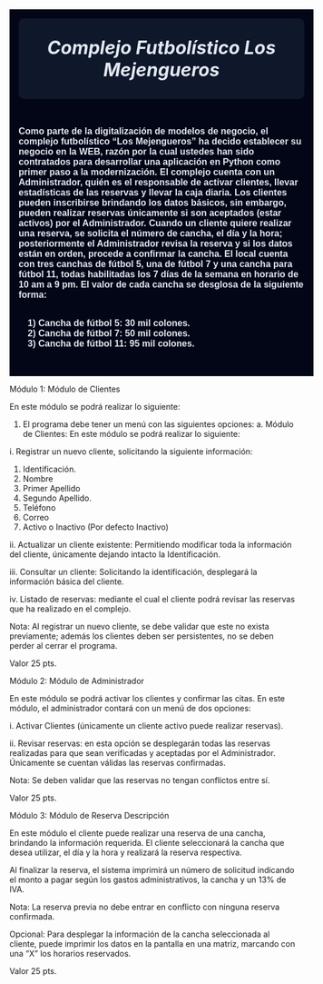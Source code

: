  <div
      style="
        background-color: #020617;
        color: #e2e8f0;
        font-weight: bold;
        width: 100%;
        padding: 1rem;
      "
    >
      <div
        style="
          text-align: center;
          background-color: #0f172a;
          border-radius: 10px;
          padding: 2rem;
          font-style: italic;
          font-weight: bold;
          font-size: 2rem;
        "
      >
        Complejo Futbolístico Los Mejengueros
      </div>
      <div style="margin-top: 3rem; font-family: Arial; font-size: 1rem">
        Como parte de la digitalización de modelos de negocio, el complejo
        futbolístico “Los Mejengueros” ha decido establecer su negocio en la
        WEB, razón por la cual ustedes han sido contratados para desarrollar una
        aplicación en Python como primer paso a la modernización. El complejo
        cuenta con un Administrador, quién es el responsable de activar
        clientes, llevar estadísticas de las reservas y llevar la caja diaria.
        Los clientes pueden inscribirse brindando los datos básicos, sin
        embargo, pueden realizar reservas únicamente si son aceptados (estar
        activos) por el Administrador. Cuando un cliente quiere realizar una
        reserva, se solicita el número de cancha, el día y la hora;
        posteriormente el Administrador revisa la reserva y si los datos están
        en orden, procede a confirmar la cancha. El local cuenta con tres
        canchas de fútbol 5, una de fútbol 7 y una cancha para fútbol 11, todas
        habilitadas los 7 días de la semana en horario de 10 am a 9 pm. El valor
        de cada cancha se desglosa de la siguiente forma:
        <ul style="list-style: none; padding: 1rem">
          <li class="li">1) Cancha de fútbol 5: 30 mil colones.</li>
          <li class="li">2) Cancha de fútbol 7: 50 mil colones.</li>
          <li class="li">3) Cancha de fútbol 11: 95 mil colones.</li>
        </ul>
      </div>
    </div>



Módulo 1: Módulo de Clientes

En este módulo se podrá realizar lo siguiente:	
1.	El programa debe tener un menú con las siguientes opciones:
a.	Módulo de Clientes: En este módulo se podrá realizar lo siguiente:

i.	Registrar un nuevo cliente, solicitando la siguiente información:

1.	Identificación.
2.	Nombre
3.	Primer Apellido
4.	Segundo Apellido.
5.	Teléfono
6.	Correo
7.	Activo o Inactivo (Por defecto Inactivo)

ii.	Actualizar un cliente existente: Permitiendo modificar toda la información del cliente, únicamente dejando intacto la Identificación.

iii.	Consultar un cliente: Solicitando la identificación, desplegará la información básica del cliente.

iv.	Listado de reservas: mediante el cual el cliente podrá revisar las reservas que ha realizado en el complejo.

Nota: Al registrar un nuevo cliente, se debe validar que este no exista previamente; además los clientes deben ser persistentes, no se deben perder al cerrar el programa.

Valor  	25 pts.   



Módulo 2: Módulo de Administrador

En este módulo se podrá activar los clientes y confirmar las citas.	
En este módulo, el administrador contará con un menú de dos opciones:

i.	Activar Clientes (únicamente un cliente activo puede realizar reservas).

ii.	Revisar reservas: en esta opción se desplegarán todas las reservas realizadas para que sean verificadas y aceptadas por el Administrador. Únicamente se cuentan válidas las reservas confirmadas.

Nota: Se deben validar que las reservas no tengan conflictos entre sí.

Valor  25 pts.



Módulo 3: Módulo de Reserva	Descripción	 

En este módulo el cliente puede realizar una reserva de una cancha, brindando la información requerida.
El cliente seleccionará la cancha que desea utilizar, el día y la hora y realizará la reserva respectiva.

Al finalizar la reserva, el sistema imprimirá un número de solicitud indicando el monto a pagar según los gastos administrativos, la cancha y un 13% de IVA.

Nota: La reserva previa no debe entrar en conflicto con ninguna reserva confirmada. 

Opcional: Para desplegar la información de la cancha seleccionada al cliente, puede imprimir los datos en la pantalla en una matriz, marcando con una “X” los horarios reservados.

Valor 25 pts.
